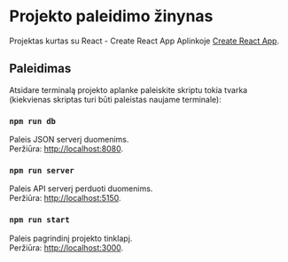 # Projekto paleidimo žinynas

Projektas kurtas su React - Create React App Aplinkoje [Create React App](https://github.com/facebook/create-react-app).

## Paleidimas

Atsidare terminalą projekto aplanke paleiskite skriptu tokia tvarka (kiekvienas skriptas turi būti paleistas naujame terminale):

### `npm run db`

Paleis JSON serverį duomenims.\
Peržiūra: [http://localhost:8080](http://localhost:8080).

### `npm run server`

Paleis API serverį perduoti duomenims.\
Peržiūra: [http://localhost:5150](http://localhost:5150).

### `npm run start`

Paleis pagrindinį projekto tinklapį.\
Peržiūra: [http://localhost:3000](http://localhost:3000).

